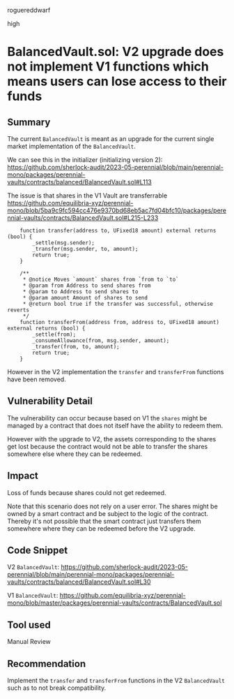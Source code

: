 roguereddwarf

high

# BalancedVault.sol: V2 upgrade does not implement V1 functions which means users can lose access to their funds

## Summary
The current `BalancedVault` is meant as an upgrade for the current single market implementation of the `BalancedVault`.

We can see this in the initializer (initializing version 2):
https://github.com/sherlock-audit/2023-05-perennial/blob/main/perennial-mono/packages/perennial-vaults/contracts/balanced/BalancedVault.sol#L113

The issue is that shares in the V1 Vault are transferrable
https://github.com/equilibria-xyz/perennial-mono/blob/5ba9c9fc594cc476e9370bd68eb5ac7fd04bfc10/packages/perennial-vaults/contracts/BalancedVault.sol#L215-L233

```solidity
    function transfer(address to, UFixed18 amount) external returns (bool) {
        _settle(msg.sender);
        _transfer(msg.sender, to, amount);
        return true;
    }

    /**
     * @notice Moves `amount` shares from `from to `to`
     * @param from Address to send shares from
     * @param to Address to send shares to
     * @param amount Amount of shares to send
     * @return bool true if the transfer was successful, otherwise reverts
     */
    function transferFrom(address from, address to, UFixed18 amount) external returns (bool) {
        _settle(from);
        _consumeAllowance(from, msg.sender, amount);
        _transfer(from, to, amount);
        return true;
    }
```

However in the V2 implementation the `transfer` and `transferFrom` functions have been removed.

## Vulnerability Detail
The vulnerability can occur because based on V1 the `shares` might be managed by a contract that does not itself have the ability to redeem them.

However with the upgrade to V2, the assets corresponding to the shares get lost because the contract would not be able to transfer the shares somewhere else where they can be redeemed.

## Impact
Loss of funds because shares could not get redeemed.

Note that this scenario does not rely on a user error.
The shares might be owned by a smart contract and be subject to the logic of the contract. Thereby it's not possible that the smart contract just transfers them somewhere where they can be redeemed before the V2 upgrade.

## Code Snippet
V2 `BalancedVault`:
https://github.com/sherlock-audit/2023-05-perennial/blob/main/perennial-mono/packages/perennial-vaults/contracts/balanced/BalancedVault.sol#L30

V1 `BalancedVault`:
https://github.com/equilibria-xyz/perennial-mono/blob/master/packages/perennial-vaults/contracts/BalancedVault.sol

## Tool used
Manual Review

## Recommendation
Implement the `transfer` and `transferFrom` functions in the V2 `BalancedVault` such as to not break compatibility.